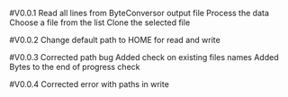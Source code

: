 #V0.0.1
Read all lines from ByteConversor output file
Process the data
Choose a file from the list 
Clone the selected file

#V0.0.2
Change default path to HOME for read and write

#V0.0.3
Corrected path bug
Added check on existing files names
Added Bytes to the end of progress check

#V0.0.4
Corrected error with paths in write